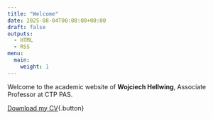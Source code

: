 ```yaml
---
title: "Welcome"
date: 2025-08-04T00:00:00+00:00
draft: false
outputs:
  - HTML
  - RSS
menu:
  main:
    weight: 1
---
```


Welcome to the academic website of **Wojciech Hellwing**, Associate Professor at CTP PAS.

[Download my CV](/files/CV_Hellwing.pdf){.button}

